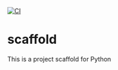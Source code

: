 [![CI](https://github.com/borankin/scaffold/actions/workflows/main.yml/badge.svg)](https://github.com/borankin/scaffold/actions/workflows/main.yml)

# scaffold
This is a project scaffold for Python
